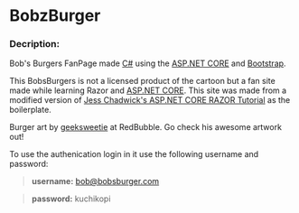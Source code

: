 # BobzBurger

### Decription: 
Bob's Burgers FanPage made [C#](https://docs.microsoft.com/en-us/dotnet/csharp/) using the [ASP.NET CORE](https://dotnet.microsoft.com/learn/aspnet/what-is-aspnet-core) and [Bootstrap](https://getbootstrap.com/). 

This BobsBurgers is not a licensed product of the cartoon but a fan site made while learning Razor and [ASP.NET CORE](https://dotnet.microsoft.com/learn/aspnet/what-is-aspnet-core).
This site was made from a modified version of [Jess Chadwick's ASP.NET CORE RAZOR Tutorial](https://github.com/jchadwick/LearnAspNetCoreRazorPages) as the boilerplate.

Burger art by [geeksweetie](https://www.redbubble.com/people/geeksweetie?ref=artist_title_name) at RedBubble. Go check his awesome artwork out!

To use the authenication login in it use the following username and password:

> **username:** bob@bobsburger.com

> **password:** kuchikopi

